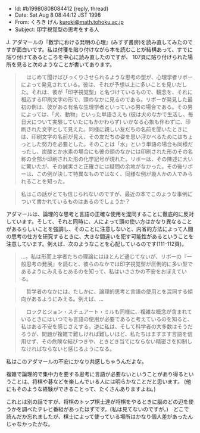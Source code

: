 * Id: #b19980808084412   (reply, thread)
* Date: Sat Aug 8 08:44:12 JST 1998
* From: くろき げん <kuroki@math.tohoku.ac.jp>
* Subject: 印字視覚型の思考をする人

J. アダマールの『数学における発明の心理』(みすず書房)を読み直してみたのですが面白いです。私は付箋を貼り付けながら本を読むことが結構あって、すでに貼り付けてあるところを中心に読み直したのですが、 107頁に貼り付けられた場所を見ると次のようなことが書いてあります。

>　はじめて聞けばびっくりさせられるような思考の型が、心理学者リボーによって発見されている。彼は、それが予想以上に多いことを見いだした。それは、彼が「印字視覚型」と名づけているもので、観念を、それに相応する印刷文字の形で、頭のなかに見るのである。リボーが発見した最初の例は、彼がある有名な生理学者といっている男の場合である。その男によっては、「犬、動物」といった単語さえも (彼は犬のなかで生活し、毎日犬について実験していたにもかかわらず) いかなる心象も伴わずに、印刷された文字として見えた。同様に親しい友だちの名前を聞いたときには、印刷文字の名前が見え、その友だちの姿を思い浮かべるためにはちょっとした努力を必要とした。そのことは「水」という単語の場合も同様だったし、炭酸とか水素の場合にも彼の頭のなかには印刷された形のその名称の全部か印刷された形の化学記号が現れた。リボーは、その陳述に大いに驚いたが、その誠実さと正確さには疑問の余地がなかった。その後リボーは、この例が決して特異なものではなく、同様な例が幾人かの人でみられることを知った。

>私はこの話がとても信じられないのですが、最近の本でこのような事例について書かれているものはあるのでしょうか？

アダマールは、論理的な思考と言語の正確な使用を混同することに徹底的に反対しています。そして、それと同時に、人によって頭の使い方はかなり異なることがあるらしいことを強調し、そのことに注意しないと、内省的方法によって人間の思考の仕方を研究するときに、大きな間違いを犯す可能性があるということを注意しています。例えば、次のようなことを心配しているのです(111-112頁)。

>…。私は形而上学者たちの理論にはほとんど通じてないが、リボーの『一般思考の発展』を読むと、彼らのなかでは印字視覚型が圧倒的に多い型であるようにみえるとあるのを知って、私はいささかの不安をおぼえている。

>　哲学者のなかには、たしかに、論理的思考と言語の使用とを混同する傾向があるようにみえる。例えば、…

>　ロックとジョン・スチュアート・ミルも同様に、複雑な概念が含まれているときにはいつでも言語の使用が必要であると考えているのを知ると、私はある不安を感じさえする。逆に私は、そして科学者の大多数はそうだろうが、問題が複雑で難しければ難しいほど、私たちはますます言語を信用せず、その危険な結びつきや、ときどき当てにならない精密さを抑制しなければならないと感じるようになる。

私はこのアダマールの不安にかなり共感しちゃうんだよな。

複雑で論理的で集中力を要する思考に言語が必要ないということがあり得るということは、将棋や碁などを楽しんでいる人には明らかなことだと思います。 (他にもそのような経験ができることって、たくさんありますよね。)

これとは別の話ですが、将棋のトップ棋士達が将棋をやるときに脳のどの辺を使うかを調べたテレビ番組があったはずです。(私は見てないのですが。)　どこで読んだか忘れましたが、棋士によって使っている場所はかなり個人差があったんじゃなかったかな。
